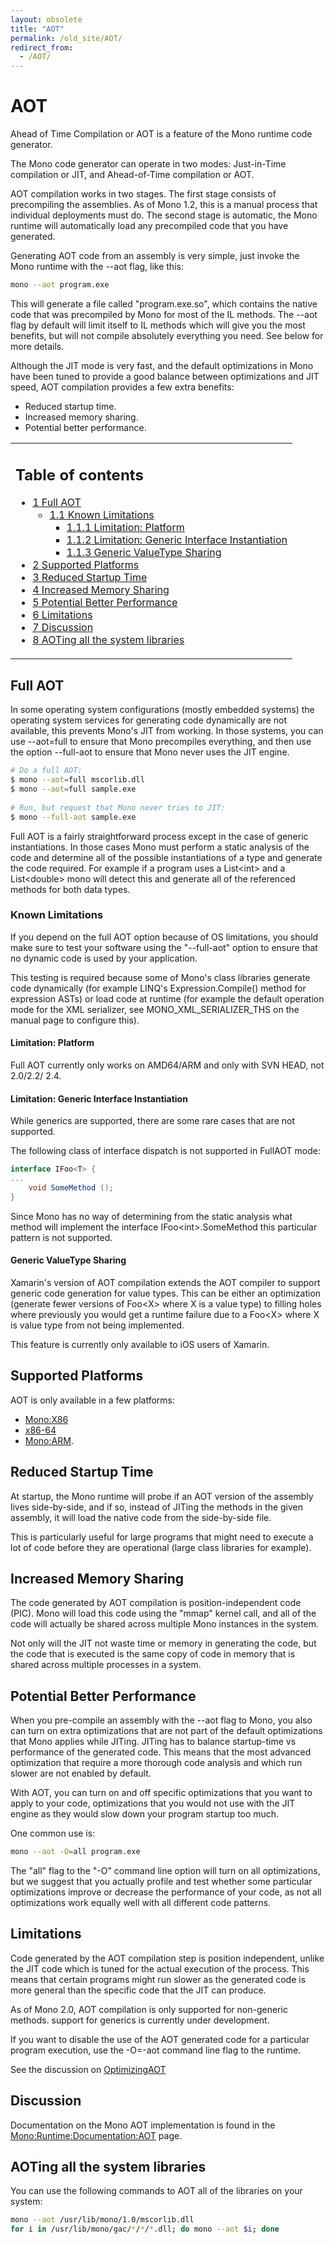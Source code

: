 ```yaml
---
layout: obsolete
title: "AOT"
permalink: /old_site/AOT/
redirect_from:
  - /AOT/
---
```


AOT
===

Ahead of Time Compilation or AOT is a feature of the Mono runtime code generator.

The Mono code generator can operate in two modes: Just-in-Time compilation or JIT, and Ahead-of-Time compilation or AOT.

AOT compilation works in two stages. The first stage consists of precompiling the assemblies. As of Mono 1.2, this is a manual process that individual deployments must do. The second stage is automatic, the Mono runtime will automatically load any precompiled code that you have generated.

Generating AOT code from an assembly is very simple, just invoke the Mono runtime with the --aot flag, like this:

``` bash
mono --aot program.exe
```

This will generate a file called "program.exe.so", which contains the native code that was precompiled by Mono for most of the IL methods. The --aot flag by default will limit itself to IL methods which will give you the most benefits, but will not compile absolutely everything you need. See below for more details.

Although the JIT mode is very fast, and the default optimizations in Mono have been tuned to provide a good balance between optimizations and JIT speed, AOT compilation provides a few extra benefits:

-   Reduced startup time.
-   Increased memory sharing.
-   Potential better performance.

<table>
<col width="100%" />
<tbody>
<tr class="odd">
<td align="left"><h2>Table of contents</h2>
<ul>
<li><a href="#full-aot">1 Full AOT</a>
<ul>
<li><a href="#known-limitations">1.1 Known Limitations</a>
<ul>
<li><a href="#limitation-platform">1.1.1 Limitation: Platform</a></li>
<li><a href="#limitation-generic-interface-instantiation">1.1.2 Limitation: Generic Interface Instantiation</a></li>
<li><a href="#generic-valuetype-sharing">1.1.3 Generic ValueType Sharing</a></li>
</ul></li>
</ul></li>
<li><a href="#supported-platforms">2 Supported Platforms</a></li>
<li><a href="#reduced-startup-time">3 Reduced Startup Time</a></li>
<li><a href="#increased-memory-sharing">4 Increased Memory Sharing</a></li>
<li><a href="#potential-better-performance">5 Potential Better Performance</a></li>
<li><a href="#limitations">6 Limitations</a></li>
<li><a href="#discussion">7 Discussion</a></li>
<li><a href="#aoting-all-the-system-libraries">8 AOTing all the system libraries</a></li>
</ul></td>
</tr>
</tbody>
</table>

Full AOT
--------

In some operating system configurations (mostly embedded systems) the operating system services for generating code dynamically are not available, this prevents Mono's JIT from working. In those systems, you can use --aot=full to ensure that Mono precompiles everything, and then use the option --full-aot to ensure that Mono never uses the JIT engine.

``` bash
# Do a full AOT:
$ mono --aot=full mscorlib.dll
$ mono --aot=full sample.exe
 
# Run, but request that Mono never tries to JIT:
$ mono --full-aot sample.exe
```

Full AOT is a fairly straightforward process except in the case of generic instantiations. In those cases Mono must perform a static analysis of the code and determine all of the possible instantiations of a type and generate the code required. For example if a program uses a List\<int\> and a List\<double\> mono will detect this and generate all of the referenced methods for both data types.

### Known Limitations

If you depend on the full AOT option because of OS limitations, you should make sure to test your software using the "--full-aot" option to ensure that no dynamic code is used by your application.

 This testing is required because some of Mono's class libraries generate code dynamically (for example LINQ's Expression.Compile() method for expression ASTs) or load code at runtime (for example the default operation mode for the XML serializer, see MONO\_XML\_SERIALIZER\_THS on the manual page to configure this).

#### Limitation: Platform

Full AOT currently only works on AMD64/ARM and only with SVN HEAD, not 2.0/2.2/ 2.4.

#### Limitation: Generic Interface Instantiation

While generics are supported, there are some rare cases that are not supported.

The following class of interface dispatch is not supported in FullAOT mode:

``` csharp
interface IFoo<T> {
...
    void SomeMethod ();
}
```

Since Mono has no way of determining from the static analysis what method will implement the interface IFoo\<int\>.SomeMethod this particular pattern is not supported.

#### Generic ValueType Sharing

Xamarin's version of AOT compilation extends the AOT compiler to support generic code generation for value types. This can be either an optimization (generate fewer versions of Foo\<X\> where X is a value type) to filling holes where previously you would get a runtime failure due to a Foo\<X\> where X is value type from not being implemented.

This feature is currently only available to iOS users of Xamarin.

Supported Platforms
-------------------

AOT is only available in a few platforms:

-   [Mono:X86]({{site.github.url}}/old_site/Mono:X86 "Mono:X86")
-   [x86-64]({{site.github.url}}/old_site/Mono:AMD64 "Mono:AMD64")
-   [Mono:ARM]({{site.github.url}}/old_site/Mono:ARM "Mono:ARM").

Reduced Startup Time
--------------------

At startup, the Mono runtime will probe if an AOT version of the assembly lives side-by-side, and if so, instead of JITing the methods in the given assembly, it will load the native code from the side-by-side file.

This is particularly useful for large programs that might need to execute a lot of code before they are operational (large class libraries for example).

Increased Memory Sharing
------------------------

The code generated by AOT compilation is position-independent code (PIC). Mono will load this code using the "mmap" kernel call, and all of the code will actually be shared across multiple Mono instances in the system.

Not only will the JIT not waste time or memory in generating the code, but the code that is executed is the same copy of code in memory that is shared across multiple processes in a system.

Potential Better Performance
----------------------------

When you pre-compile an assembly with the --aot flag to Mono, you also can turn on extra optimizations that are not part of the default optimizations that Mono applies while JITing. JITing has to balance startup-time vs performance of the generated code. This means that the most advanced optimization that require a more thorough code analysis and which run slower are not enabled by default.

With AOT, you can turn on and off specific optimizations that you want to apply to your code, optimizations that you would not use with the JIT engine as they would slow down your program startup too much.

One common use is:

``` bash
mono --aot -O=all program.exe
```

The "all" flag to the "-O" command line option will turn on all optimizations, but we suggest that you actually profile and test whether some particular optimizations improve or decrease the performance of your code, as not all optimizations work equally well with all different code patterns.

Limitations
-----------

Code generated by the AOT compilation step is position independent, unlike the JIT code which is tuned for the actual execution of the process. This means that certain programs might run slower as the generated code is more general than the specific code that the JIT can produce.

As of Mono 2.0, AOT compilation is only supported for non-generic methods. support for generics is currently under development.

If you want to disable the use of the AOT generated code for a particular program execution, use the -O=-aot command line flag to the runtime.

See the discussion on [OptimizingAOT]({{site.github.url}}/old_site/OptimizingAOT "OptimizingAOT")

Discussion
----------

Documentation on the Mono AOT implementation is found in the [Mono:Runtime:Documentation:AOT]({{site.github.url}}/old_site/Mono:Runtime:Documentation:AOT "Mono:Runtime:Documentation:AOT") page.

AOTing all the system libraries
-------------------------------

You can use the following commands to AOT all of the libraries on your system:

``` bash
mono --aot /usr/lib/mono/1.0/mscorlib.dll
for i in /usr/lib/mono/gac/*/*/*.dll; do mono --aot $i; done
```

